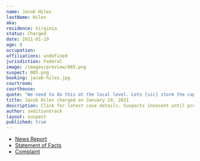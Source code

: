 ```yaml
---
name: Jacob Hiles
lastName: Hiles
aka:
residence: Virginia
status: Charged
date: 2021-01-19
age: 8
occupation:
affiliations: undefined
jurisdiction: Federal
image: /images/preview/085.png
suspect: 085.png
booking: jacob-hiles.jpg
courtroom:
courthouse:
quote: "We need to do this at the local level. Lets [sic] storm the capitol in Ohio. Tell me when!"
title: Jacob Hiles charged on January 19, 2021
description: Click for latest case details. Suspects innocent until proven guilty.
author: seditiontrack
layout: suspect
published: true
---
```

- [News Report](https://www.wtvr.com/news/local-news/jacob-giles-turns-himself-in-to-fbi-for-alleged-role-in-capitol-attack)
- [Statement of Facts](https://www.justice.gov/opa/page/file/1356971/download)
- [Complaint](https://www.justice.gov/opa/page/file/1356976/download)
